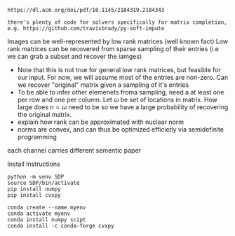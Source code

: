 ```
https://dl.acm.org/doi/pdf/10.1145/2184319.2184343

there's plenty of code for solvers specifically for matrix completion, e.g. https://github.com/travisbrady/py-soft-impute 
```

Images can be well-represented by low rank matrices (well known fact)
Low rank matrices can be recovered from sparse sampling of their entries (i.e we can grab a subset and recover the iamges)
- Note that this is not true for general low rank matrices,
but feasible for our input. For now, we will assume most of the entries are non-zero. Can we recover "original" matrix given a sampling of it's entries
- To be able to infer other elemenets froma sampling, need a at least one per row and one per column. Let $\omega$ be set of locations in matrix. How large does $n = \omega$ need to be so we have a large probability of recovering the original matrix.
- explain how rank can be approximated with nuclear norm
- norms are convex, and can thus be optimized efficietly via semidefinite programming


each channel carries different sementic paper

Install Instructions
```
python -m venv SDP  
source SDP/bin/activate  
pip install numpy  
pip install cvxpy  
```

```
conda create --name myenv
conda activate myenv
conda install numpy scipt  
conda install -c conda-forge cvxpy
```
